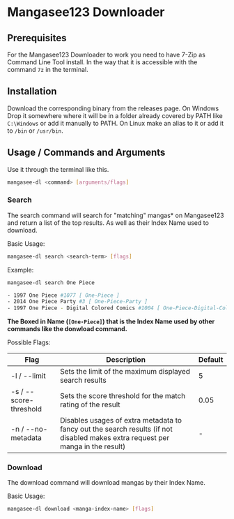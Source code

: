 # Mangasee123 Downloader

## Prerequisites

For the Mangasee123 Downloader to work you need to have 7-Zip as Command Line Tool install.
In the way that it is accessible with the command `7z` in the terminal.

## Installation

Download the corresponding binary from the releases page.
On Windows Drop it somewhere where it will be in a folder already covered by PATH like `C:\Windows` or add it manually to PATH.
On Linux make an alias to it or add it to `/bin` or `/usr/bin`.

## Usage / Commands and Arguments

Use it through the terminal like this.

```bash
mangasee-dl <command> [arguments/flags]
```

### Search

The search command will search for "matching" mangas* on Mangasee123 and return a list of the top results. As well as their Index Name used to download.

Basic Usage:

```bash
mangasee-dl search <search-term> [flags]
```

Example:

```bash
mangasee-dl search One Piece

- 1997 One Piece #1077 [ One-Piece ]
- 2014 One Piece Party #3 [ One-Piece-Party ]
- 1997 One Piece - Digital Colored Comics #1004 [ One-Piece-Digital-Colored-Comics ]
```

**The Boxed in Name (`[One-Piece]`) that is the Index Name used by other commands like the donwload command.**

Possible Flags:

| Flag | Description | Default
|-|-|-|
| -l / --limit | Sets the limit of the maximum displayed search results | 5
| -s / --score-threshold | Sets the score threshold for the match rating of the result | 0.05
| -n / --no-metadata | Disables usages of extra metadata to fancy out the search results (if not disabled makes extra request per manga in the result) | -

### Download

The download command will download mangas by their Index Name.

Basic Usage:

```bash
mangasee-dl download <manga-index-name> [flags]
```
